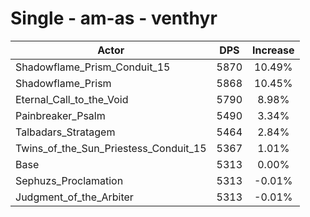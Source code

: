 # Single - am-as - venthyr
| Actor | DPS | Increase |
|---|:---:|:---:|
|Shadowflame_Prism_Conduit_15|5870|10.49%|
|Shadowflame_Prism|5868|10.45%|
|Eternal_Call_to_the_Void|5790|8.98%|
|Painbreaker_Psalm|5490|3.34%|
|Talbadars_Stratagem|5464|2.84%|
|Twins_of_the_Sun_Priestess_Conduit_15|5367|1.01%|
|Base|5313|0.00%|
|Sephuzs_Proclamation|5313|-0.01%|
|Judgment_of_the_Arbiter|5313|-0.01%|

